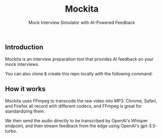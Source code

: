 <h1 align="center">Mockita</h1>
</a>

<p align="center">
  Mock Interview Simulator with AI-Powered Feedback
</p>

<p align="center">
  <a href="https://twitter.com/@iamjallah">
 </a>
  <a href="[https://github.com/jsumbo/mockita](https://github.com/jsumbo/mockita)">
  </a>
</p>

<br/>

## Introduction

Mockita is an interview preparation tool that provides AI feedback on your mock interviews.

You can also clone & create this repo locally with the following command:

## How it works

Mockita uses FFmpeg to transcode the raw video into MP3. Chrome, Safari, and Firefox all record with different codecs, and FFmpeg is great for standardizing them.

We then send the audio directly to be transcribed by OpenAI's Whisper endpoint, and then stream feedback from the edge using OpenAI's gpt-3.5-turbo.
